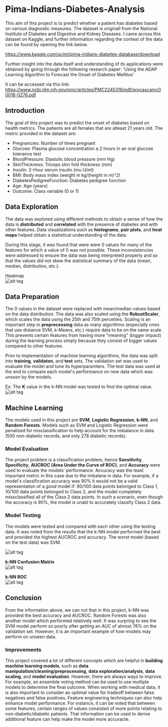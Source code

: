 # Pima-Indians-Diabetes-Analysis

This aim of this project is to predict whether a patient has diabetes based on various diagnostic measures. The dataset is originall from the National Institute of Diabetes and Digestive and Kidney Diseases. I came across this dataset on Kaggle, and further information regarding the context of the data can be found by opening the link below. 

https://www.kaggle.com/uciml/pima-indians-diabetes-database/download

Further insight into the data itself and understanding of its applications were obtained by going through the following research paper: 'Using the ADAP Learning Algorithm to Forecast the Onset of Diabetes Mellitus'

It can be accessed via this link: https://www.ncbi.nlm.nih.gov/pmc/articles/PMC2245318/pdf/procascamc00018-0276.pdf

## Introduction

The goal of this project was to predict the onset of diabetes based on health metrics. The patients are all females 
that are atleast 21 years old. The metric provided in the dataset are: 

- Pregnancies: Number of times pregnant
- Glucose: Plasma glucose concentration a 2 hours in an oral glucose tolerance test
- BloodPressure: Diastolic blood pressure (mm Hg)
- SkinThickness: Triceps skin fold thickness (mm)
- Insulin: 2-Hour serum insulin (mu U/ml)
- BMI: Body mass index (weight in kg/(height in m)^2)
- DiabetesPedigreeFunction: Diabetes pedigree function
- Age: Age (years)
- Outcome: Class variable (0 or 1)

## Data Exploration

The data was explored using different methods to obtain a sense of how the data is **distributed** and **correlated** with the presence of diabetes and with other features. Data visualizations such as **histograms**, **pair plots**, and **heat maps** helped obtain a statistical understanding of the data. 

During this stage, it was found that were were 0 values for many of the features for which a value of 0 was not possible. These inconsistencies were addressed to ensure the data was being interpreted properly and so that the values did not skew the statistical summary of the data (mean, median, distribution, etc.). 

Heatmap <br>
![alt tag](https://github.com/ShaktiB/Pima-Indians-Diabetes-Project/blob/master/Data%20Visualizations/heatmap.jpg)

## Data Preparation

The 0 values in the dataset were replaced with mean/median values based on the data distribution. The data was also scaled using the **RobustScaler**, which scales the data using the 25th and 75th percetiles. Scaling is an important step in **preprocessing** data as many algorithms (especially ones that use distance SVM, k-Means, etc.) require data to be on the same scale. This prevents certain features from having more "meaning" (bigger impact) during the learning process simply because they consist of bigger values compared to other features. 

Prior to implementation of machine learning algorithms, the data was split into **training**, **validaton**, and **test** sets. The validation set was used to evaluate the model and tune its hyperparamters. The test data was used at the end to compare each model's performance on new data which was *unseen* by the models. 

Ex: The **K** value in the k-NN model was tested to find the optimal value. <br>
![alt tag](https://github.com/ShaktiB/Pima-Indians-Diabetes-Project/blob/master/Data%20Visualizations/knnModelTuning.jpg)

## Machine Learning

The models used in this project are **SVM**, **Logistic Regression**, **k-NN**, and **Random Forests**. Models such as SVM and Logistic Regression were penalized for misclassification to help account for the imbalance in data (500 non-diabetic records, and only 278 diabetic records). 

### Model Evaluation 

The project problem is a classification problem, hence **Sensitivity**, **Specificity**, **AUCROC (Area Under the Curve of ROC)**, and **Accuracy** were used to evaluate the models' performance. Accuracy was the least important metric in this case due to the imbalane in data. For example, if a model's classification accuracy was 90% it would not be a valid representation of a *good* model if: 90/100 data points belonged to Class 1, 10/100 data points belonged to Class 2, and the model completely missclassified all of the Class 2 data points. In such a scenario, even though the accuracy is 90%, the model is unabl to accurately classify Class 2 data. 


### Model Testing

The models were tested and compared with each other using the testing data. It was noted from the results that the k-NN model performed the best and provided the highest AUCROC and accuracy. The worst model (based on the test data) was SVM. 

![alt tag](https://github.com/ShaktiB/Pima-Indians-Diabetes-Project/blob/master/Data%20Visualizations/ModelTesting.jpg)

**k-NN Confusion Matrix** <br>
![alt tag](https://github.com/ShaktiB/Pima-Indians-Diabetes-Project/blob/master/Data%20Visualizations/knnConfusionMat.jpg)

**k-NN ROC** <br>
![alt tag](https://github.com/ShaktiB/Pima-Indians-Diabetes-Project/blob/master/Data%20Visualizations/knnModelROC.jpg)


## Conclusion

From the information above, we can not that in this project, k-NN was provided the best accuracy and AUCROC. Random Forests was also another model which performed relatively well. It was surpring to see the SVM model perform so poorly after getting an AUC of almost 76% on the validation set. However, it is an important example of how models may perform on unseen data. <br>

### Improvements

This project covered a lot of different concepts which are helpful in **building machine learning models**, such as **data manipulation/cleaning/preprocessing**, **data exploration/analysis**, **data scaling**, and **model evaluation**. However, there are always ways to improve. For example, an ensemble voting method can be used to use multiple models to determine the final outcome. When working with medical data, it is also important to consider an optimal value for tradeoff between false negatives and false positives. Feature engineering techniques can also help enhance model performance. For instance, it can be noted that between some features, certain ranges of values consisted of more points relating to non-diabetic/diabetic patients. That information can be used to derive additional feature can help make the model more accuracte. 

 
